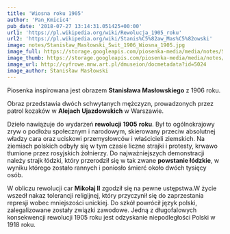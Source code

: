 ```yaml
---
title: 'Wiosna roku 1905'
author: 'Pan_Kmicic4'
pub_date: '2018-07-27 13:14:31.051425+00:00'
url1: 'https://pl.wikipedia.org/wiki/Rewolucja_1905_roku'
url2: 'https://pl.wikipedia.org/wiki/Stanis%C5%82aw_Mas%C5%82owski'
image: notes/Stanisław_Masłowski_Świt_1906_Wiosna_1905.jpg
image_full: https://storage.googleapis.com/piosenka-media/media/notes/Stanisław_Masłowski_Świt_1906_Wiosna_1905.jpg
image_thumb: https://storage.googleapis.com/piosenka-media/media/notes/Stanis%C5%82aw_Mas%C5%82owski_%C5%9Awit_1906_Wiosna_1905.jpg.0x300_q85_upscale.jpg
image_url: http://cyfrowe.mnw.art.pl/dmuseion/docmetadata?id=5024
image_author: Stanisław Masłowski
---
```


Piosenka inspirowana jest obrazem **Stanisława Masłowskiego** z 1906 roku.

Obraz przedstawia dwóch schwytanych mężczyzn, prowadzonych przez patrol kozaków w **Alejach Ujazdowskich** w Warszawie.

 Dzieło nawiązuje do wydarzeń **rewolucji 1905** **roku**. Był to ogólnokrajowy zryw o podłożu społecznym i narodowym, skierowany przeciw absolutnej władzy cara oraz uciskowi przemysłowców i właścicieli ziemskich. Na ziemiach polskich odbyły się w tym czasie liczne strajki i protesty, krwawo tłumione przez rosyjskich żołnierzy. Do najważniejszych demonstracji należy strajk łódzki, który przerodził się w tak zwane **powstanie łódzkie**, w wyniku którego zostało rannych i poniosło śmierć około dwóch tysięcy osób.

W obliczu rewolucji car **Mikołaj II** zgodził się na pewne ustępstwa.W życie wszedł nakaz tolerancji religijnej, który przyczynił się do zaprzestania represji wobec mniejszości unickiej. Do szkół powrócił język polski, zalegalizowane zostały związki zawodowe. Jedną z długofalowych konsekwencji rewolucji 1905 roku jest odzyskanie niepodległości Polski w 1918 roku.